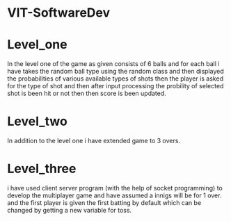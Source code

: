 # VIT-SoftwareDev

# Level_one

In the level one of the game as given consists of 6 balls and for each ball i have takes the random ball type using the random class and then displayed the probabilities of various available types of shots then the player is asked for the type of shot and then after input processing the probility of selected shot is been hit or not then then score is been updated.


# Level_two

In addition to the level one i have extended game to 3 overs.


# Level_three

i have used client server program (with the help of socket programming) to develop the multiplayer game  and have assumed a innigs will be for 1 over.
and the first player is given the first batting by default which can be changed by getting a new variable for toss.
